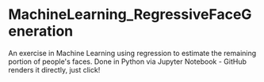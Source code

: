 # MachineLearning_RegressiveFaceGeneration
An exercise in Machine Learning using regression to estimate the remaining portion of people's faces. Done in Python via Jupyter Notebook - GitHub renders it directly, just click!
